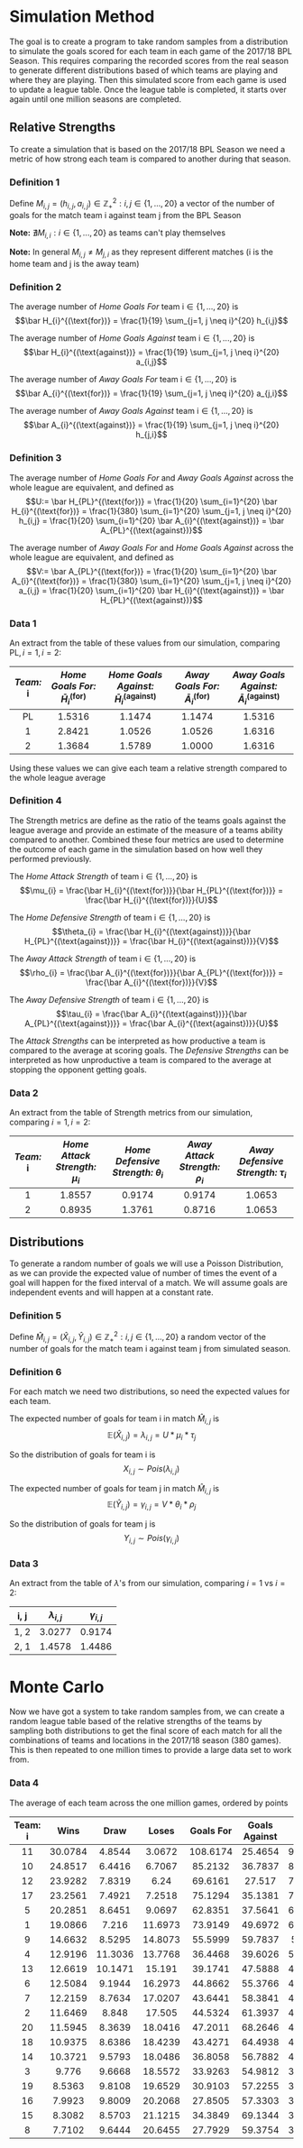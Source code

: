 # Simulation Method

The goal is to create a program to take random samples from a distribution to simulate the goals scored for each team in each game of the 2017/18 BPL Season. This requires comparing the recorded scores from the real season to generate different distributions based of which teams are playing and where they are playing.
Then this simulated score from each game is used to update a league table. Once the league table is completed, it starts over again until one million seasons are completed.

## Relative Strengths
To create a simulation that is based on the 2017/18 BPL Season we need a metric of how strong each team is compared to another during that season.


### **Definition 1**
Define $M_{i,j} = (h_{i,j}, a_{i,j}) \in \mathbb{Z}_+^2 :  i,j \in \{1,...,20\}$ a vector of the number of goals for the match team $\text{i}$ against team $\text{j}$ from the BPL Season

**Note:** $\nexists M_{i,i} : i \in \{1,...,20\}$ as teams can't play themselves

**Note:** In general $M_{i,j} \neq M_{j,i}$ as they represent different matches ($\text{i}$ is the home team and $\text{j}$ is the away team)


### **Definition 2**
The average number of _Home Goals For_ team $\text{i} \in \{1,...,20\}$ is
$$\bar H_{i}^{(\text{for})} = \frac{1}{19} \sum_{j=1, j \neq i}^{20} h_{i,j}$$

The average number of _Home Goals Against_ team $\text{i} \in \{1,...,20\}$ is
$$\bar H_{i}^{(\text{against})} = \frac{1}{19} \sum_{j=1, j \neq i}^{20} a_{i,j}$$

The average number of _Away Goals For_ team $\text{i} \in \{1,...,20\}$ is
$$\bar A_{i}^{(\text{for})} = \frac{1}{19} \sum_{j=1, j \neq i}^{20} a_{j,i}$$

The average number of _Away Goals Against_ team $\text{i} \in \{1,...,20\}$ is
$$\bar A_{i}^{(\text{against})} = \frac{1}{19} \sum_{j=1, j \neq i}^{20} h_{j,i}$$


### **Definition 3**
The average number of _Home Goals For_ and _Away Goals Against_ across the whole league are equivalent, and defined as
$$U:= \bar H_{PL}^{(\text{for})} = \frac{1}{20} \sum_{i=1}^{20} \bar H_{i}^{(\text{for})} = \frac{1}{380} \sum_{i=1}^{20} \sum_{j=1, j \neq i}^{20} h_{i,j}  = \frac{1}{20} \sum_{i=1}^{20} \bar A_{i}^{(\text{against})} = \bar A_{PL}^{(\text{against})}$$


The average number of _Away Goals For_ and _Home Goals Against_ across the whole league are equivalent, and defined as
$$V:= \bar A_{PL}^{(\text{for})} = \frac{1}{20} \sum_{i=1}^{20} \bar A_{i}^{(\text{for})} = \frac{1}{380} \sum_{i=1}^{20} \sum_{j=1, j \neq i}^{20} a_{i,j}  = \frac{1}{20} \sum_{i=1}^{20} \bar H_{i}^{(\text{against})} = \bar H_{PL}^{(\text{against})}$$

### **Data 1**
An extract from the table of these values from our simulation, comparing $\text{PL}, i=1, i=2$:

 _Team:_ $\text{i}$|_Home Goals For:_ $\bar H_{i}^{(\text{for})}$|_Home Goals Against:_ $\bar H_{i}^{(\text{against})}$| _Away Goals For:_ $\bar A_{i}^{(\text{for})}$| _Away Goals Against:_ $\bar A_{i}^{(\text{against})}$
 :--: |:------:| :------:  |:------: |:------:
 PL | 1.5316 | 1.1474 | 1.1474 | 1.5316
 1  | 2.8421 | 1.0526 | 1.0526 | 1.6316
 2  | 1.3684 | 1.5789 | 1.0000 | 1.6316

Using these values we can give each team a relative strength compared to the whole league average

### **Definition 4**
The Strength metrics are define as the ratio of the teams goals against the league average and provide an estimate of the measure of a teams ability compared to another. Combined these four metrics are used to determine the outcome of each game in the simulation based on how well they performed previously.

The _Home Attack Strength_ of team $\text{i} \in \{1,...,20\}$ is
$$\mu_{i} = \frac{\bar H_{i}^{(\text{for})}}{\bar H_{PL}^{(\text{for})}} = \frac{\bar H_{i}^{(\text{for})}}{U}$$

The _Home Defensive Strength_ of team $\text{i} \in \{1,...,20\}$ is
$$\theta_{i} = \frac{\bar H_{i}^{(\text{against})}}{\bar H_{PL}^{(\text{against})}} = \frac{\bar H_{i}^{(\text{against})}}{V}$$

The _Away Attack Strength_ of team $\text{i} \in \{1,...,20\}$ is
$$\rho_{i} = \frac{\bar A_{i}^{(\text{for})}}{\bar A_{PL}^{(\text{for})}} = \frac{\bar A_{i}^{(\text{for})}}{V}$$

The _Away Defensive Strength_ of team $\text{i} \in \{1,...,20\}$ is
$$\tau_{i} = \frac{\bar A_{i}^{(\text{against})}}{\bar A_{PL}^{(\text{against})}} = \frac{\bar A_{i}^{(\text{against})}}{U}$$

The _Attack Strengths_ can be interpreted as how productive a team is compared to the average at scoring goals.
The _Defensive Strengths_ can be interpreted as how unproductive a team is compared to the average at stopping the opponent getting goals.

### **Data 2**
An extract from the table of Strength metrics from our simulation, comparing $i=1, i=2$:

 _Team:_ $\text{i}$ | _Home Attack Strength:_ $\mu_{i}$ | _Home Defensive Strength:_ $\theta_{i}$ | _Away Attack Strength:_ $\rho_{i}$ | _Away Defensive Strength:_ $\tau_{i}$
 :--: |:------:| :------:|:------:| :------:
 1  | 1.8557 | 0.9174 | 0.9174 | 1.0653
 2  | 0.8935 | 1.3761 | 0.8716 | 1.0653


## Distributions
To generate a random number of goals we will use a Poisson Distribution, as we can provide the expected value of number of times the event of a goal will happen for the fixed interval of a match. We will assume goals are independent events and will happen at a constant rate.


### **Definition 5**
Define $\hat M_{i,j} = (\hat X_{i,j},\hat Y_{i,j}) \in \mathbb{Z}_+^2 :  i,j \in \{1,...,20\}$ a random vector of the number of goals for the match team $\text{i}$ against team $\text{j}$ from simulated season.


### **Definition 6**
For each match we need two distributions, so need the expected values for each team.


The expected number of goals for team $\text{i}$ in match $\hat M_{i,j}$ is
$$\mathbb{E}(\hat X_{i,j}) = \lambda_{i,j} = U * \mu_{i} * \tau_{j}$$

So the distribution of goals for team $\text{i}$ is
$$
X_{i,j} \sim Pois(\lambda_{i,j})
$$


The expected number of goals for team $\text{j}$ in match $\hat M_{i,j}$ is
$$\mathbb{E}(\hat Y_{i,j}) = \gamma_{i,j} = V * \theta_{i} * \rho_{j}$$

So the distribution of goals for team $\text{j}$ is
$$
Y_{i,j} \sim Pois(\gamma_{i,j})
$$


### **Data 3**
An extract from the table of $\lambda$'s from our simulation, comparing $i=1 \text{ vs } i=2$:

 $\text{i, j}$ | $\lambda_{i,j}$ | $\gamma_{i,j}$
 :--: |:------:| :------:
 1, 2  | 3.0277 | 0.9174
 2, 1  | 1.4578 | 1.4486


# Monte Carlo
Now we have got a system to take random samples from, we can create a random league table based of the relative strengths of the teams by sampling both distributions to get the final score of each match for all the combinations of teams and locations in the 2017/18 season (380 games). This is then repeated to one million times to provide a large data set to work from.


### **Data 4**
The average of each team across the one million games, ordered by points

 Team: $\text{i}$ |Wins| Draw |Loses | Goals For | Goals Against | Points
:--:|:--:|:--:|:--:|:--:|:--:|:--:
 11| 30.0784| 4.8544| 3.0672| 108.6174| 25.4654| 95.0896
 10| 24.8517| 6.4416| 6.7067| 85.2132| 36.7837| 80.9967
 12| 23.9282| 7.8319| 6.24| 69.6161| 27.517| 79.6163
 17| 23.2561| 7.4921| 7.2518| 75.1294| 35.1381| 77.2603
 5| 20.2851| 8.6451| 9.0697| 62.8351| 37.5641| 69.5005
 1| 19.0866| 7.216| 11.6973| 73.9149| 49.6972| 64.4759
 9| 14.6632| 8.5295| 14.8073| 55.5999| 59.7837| 52.519
 4| 12.9196| 11.3036| 13.7768| 36.4468| 39.6026| 50.0624
 13| 12.6619| 10.1471| 15.191| 39.1741| 47.5888| 48.1327
 6| 12.5084| 9.1944| 16.2973| 44.8662| 55.3766| 46.7195
 7| 12.2159| 8.7634| 17.0207| 43.6441| 58.3841| 45.4112
 2| 11.6469| 8.848| 17.505| 44.5324| 61.3937| 43.7888
 20| 11.5945| 8.3639| 18.0416| 47.2011| 68.2646| 43.1475
 18| 10.9375| 8.6386| 18.4239| 43.4271| 64.4938| 41.4512
 14| 10.3721| 9.5793| 18.0486| 36.8058| 56.7882| 40.6956
 3| 9.776| 9.6668| 18.5572| 33.9263| 54.9812| 38.9947
 19| 8.5363| 9.8108| 19.6529| 30.9103| 57.2255| 35.4196
 16| 7.9923| 9.8009| 20.2068| 27.8505| 57.3303| 33.7778
 15| 8.3082| 8.5703| 21.1215| 34.3849| 69.1344| 33.4948
 8| 7.7102| 9.6444| 20.6455| 27.7929| 59.3754| 32.7748
